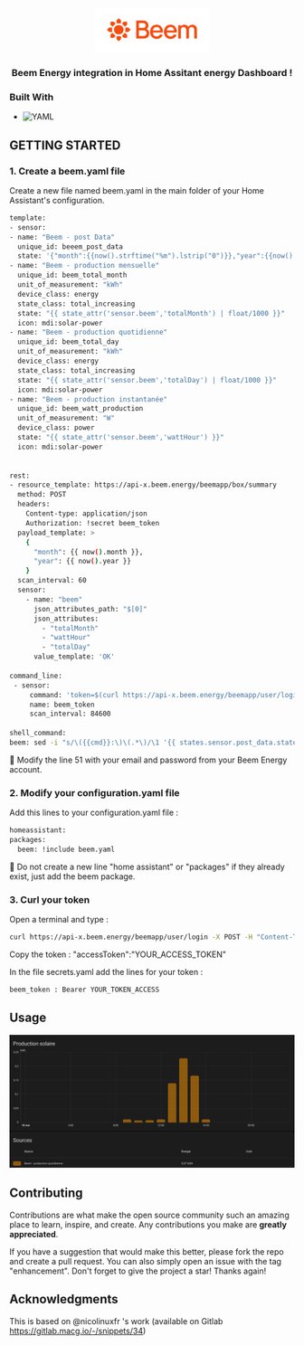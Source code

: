 <!-- PROJECT LOGO --> 
<br />
<div align="center">
  <a href="https://github.com/ClaraVnk/home-assistant-beem-energy">
    <img src="beem.png" alt="Logo" width="200" height="80">
  </a>

  <h3 align="center">Beem Energy integration in Home Assitant energy Dashboard !</h3>
</div>

### Built With

* ![YAML](https://img.shields.io/badge/yaml-%23ffffff.svg?style=for-the-badge&logo=yaml&logoColor=151515)

<!-- GETTING STARTED -->
## GETTING STARTED

### 1. Create a beem.yaml file

Create a new file named beem.yaml in the main folder of your Home Assistant's configuration.

  ```sh
 template:
- sensor:
  - name: "Beem - post Data"
    unique_id: beeem_post_data
    state: '{"month":{{now().strftime("%m").lstrip("0")}},"year":{{now().strftime("%Y")}}}'
  - name: "Beem - production mensuelle"
    unique_id: beem_total_month
    unit_of_measurement: "kWh"
    device_class: energy
    state_class: total_increasing
    state: "{{ state_attr('sensor.beem','totalMonth') | float/1000 }}"
    icon: mdi:solar-power
  - name: "Beem - production quotidienne"
    unique_id: beem_total_day
    unit_of_measurement: "kWh"
    device_class: energy
    state_class: total_increasing
    state: "{{ state_attr('sensor.beem','totalDay') | float/1000 }}"
    icon: mdi:solar-power
  - name: "Beem - production instantanée"
    unique_id: beem_watt_production
    unit_of_measurement: "W"
    device_class: power
    state: "{{ state_attr('sensor.beem','wattHour') }}"
    icon: mdi:solar-power


rest:
  - resource_template: https://api-x.beem.energy/beemapp/box/summary 
    method: POST
    headers:
      Content-type: application/json
      Authorization: !secret beem_token
    payload_template: >
      {
        "month": {{ now().month }},
        "year": {{ now().year }}
      }
    scan_interval: 60
    sensor:
      - name: "beem"
        json_attributes_path: "$[0]"
        json_attributes:
          - "totalMonth"
          - "wattHour"
          - "totalDay"
        value_template: 'OK'

command_line:
   - sensor:
       command: 'token=$(curl https://api-x.beem.energy/beemapp/user/login -X POST -H "Content-Type: application/json" --data-raw "{\"email\":\"YOUR_BEEM_EMAIL\",\"password\":\"YOUR_PASSWORD\"}" | jq .accessToken) && token=${token//\"} && echo $token && sed -i "s/\(beem_token:\)\(.*\)/\1 Bearer $token/" /config/secrets.yaml'
       name: beem_token
       scan_interval: 84600

shell_command:
  beem: sed -i "s/\({{cmd}}:\)\(.*\)/\1 '{{ states.sensor.post_data.state|to_json }}'/" /config/configuration.yaml
  ```

🚨 Modify the line 51 with your email and password from your Beem Energy account.

### 2. Modify your configuration.yaml file

Add this lines to your configuration.yaml file : 

  ```sh
homeassistant:
  packages:
    beem: !include beem.yaml
  ```

🚨 Do not create a new line "home assistant" or "packages" if they already exist, just add the beem package.

### 3. Curl your token

Open a terminal and type :

 ```sh
curl https://api-x.beem.energy/beemapp/user/login -X POST -H "Content-Type: application/json" --data-raw '{"email":"YOUR_EMAIL","password":"YOUR_PASSWORD"}'
  ```

Copy the token : "accessToken":"YOUR_ACCESS_TOKEN"

In the file secrets.yaml add the lines for your token : 

  ```sh
beem_token : Bearer YOUR_TOKEN_ACCESS
  ```

<!-- USAGE EXAMPLES -->
## Usage

  <a href="https://github.com/ClaraVnk/home-assistant-beem-energy">
    <img src="beem_dashboard.png">
  </a>

<!-- CONTRIBUTING -->
## Contributing

Contributions are what make the open source community such an amazing place to learn, inspire, and create. Any contributions you make are **greatly appreciated**.

If you have a suggestion that would make this better, please fork the repo and create a pull request. You can also simply open an issue with the tag "enhancement".
Don't forget to give the project a star! Thanks again!

<!-- ACKNOWLEDGMENTS -->
## Acknowledgments

This is based on @nicolinuxfr 's work (available on Gitlab https://gitlab.macg.io/-/snippets/34)
